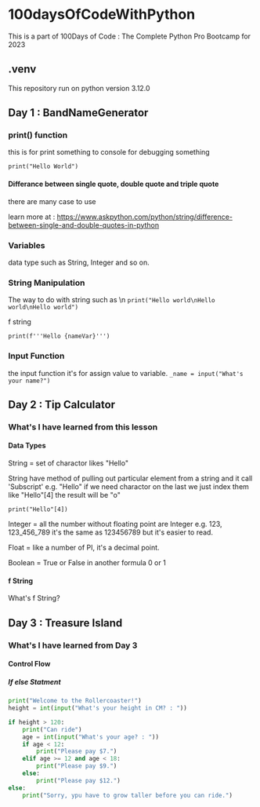 # 100daysOfCodeWithPython

This is a part of 100Days of Code : The Complete Python Pro Bootcamp for 2023

## .venv

This repository run on python version 3.12.0

## Day 1 : BandNameGenerator

### print() function

this is for print something to console for debugging something

```print("Hello World")```

#### Differance between single quote, double quote and triple quote

there are many case to use

learn more at : <https://www.askpython.com/python/string/difference-between-single-and-double-quotes-in-python>

### Variables

data type such as String, Integer and so on.

### String Manipulation

The way to do with string such as \n ```print("Hello world\nHello world\nHello world")```

f string

```print(f'''Hello {nameVar}''')```

### Input Function

the input function it's for assign value to variable.
```_name = input("What's your name?")```

## Day 2 : Tip Calculator

### What's I have learned from this lesson

#### Data Types

String = set of charactor likes "Hello"

String have method of pulling out particular element from a string and it call 'Subscript' e.g. "Hello" if we need charactor on the last we just index them like "Hello"[4] the result will be "o"

```print("Hello"[4])```

Integer = all the number without floating point are Integer e.g. 123, 123_456_789 it's the same as 123456789 but it's easier to read.

Float = like a number of PI, it's a decimal point.

Boolean = True or False in another formula 0 or 1

#### f String

What's f String?

## Day 3 : Treasure Island

### What's I have learned from Day 3

#### Control Flow

##### If else Statment

```python
print("Welcome to the Rollercoaster!")
height = int(input("What's your height in CM? : "))

if height > 120:
    print("Can ride")
    age = int(input("What's your age? : "))
    if age < 12:
        print("Please pay $7.")
    elif age >= 12 and age < 18:
        print("Please pay $9.")
    else:
        print("Please pay $12.")
else:
    print("Sorry, ypu have to grow taller before you can ride.")
```
